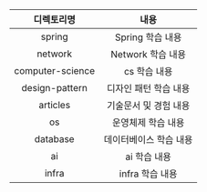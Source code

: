 
| 디&#x2060;렉&#x2060;토&#x2060;리&#x2060;명 |  내용 |
| :---: | :-------: |
|spring| Spring 학습 내용 |
|network | Network 학습 내용 |
|computer-science| cs 학습 내용 |
|design-pattern| 디자인 패턴 학습 내용 |
|articles| 기술문서 및 경험 내용 |
|os| 운영체제 학습 내용 |
|database| 데이터베이스 학습 내용 |
|ai | ai 학습 내용 |
|infra|infra 학습 내용 |
